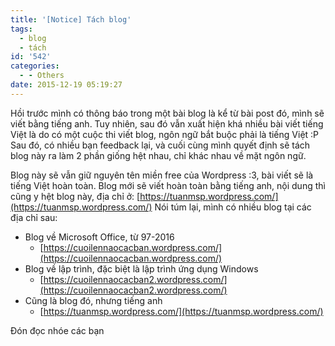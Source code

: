 ```yaml
---
title: '[Notice] Tách blog'
tags:
  - blog
  - tách
id: '542'
categories:
  - - Others
date: 2015-12-19 05:19:27
---
```


Hồi trước mình có thông báo trong một bài blog là kể từ bài post đó, mình sẽ viết bằng tiếng anh. Tuy nhiên, sau đó vẫn xuất hiện khá nhiều bài viết tiếng Việt là do có một cuộc thi viết blog, ngôn ngữ bắt buộc phải là tiếng Việt :P Sau đó, có nhiều bạn feedback lại, và cuối cùng mình quyết định sẽ tách blog này ra làm 2 phần giống hệt nhau, chỉ khác nhau về mặt ngôn ngữ.
<!-- more -->
Blog này sẽ vẫn giữ nguyên tên miền free của Wordpress :3, bài viết sẽ là tiếng Việt hoàn toàn. Blog mới sẽ viết hoàn toàn bằng tiếng anh, nội dung thì cũng y hệt blog này, địa chỉ ở: [https://tuanmsp.wordpress.com/](https://tuanmsp.wordpress.com/) Nói túm lại, mình có nhiều blog tại các địa chỉ sau:

*   Blog về Microsoft Office, từ 97-2016
    *   [https://cuoilennaocacban.wordpress.com/](https://cuoilennaocacban.wordpress.com/)
*   Blog về lập trình, đặc biệt là lập trình ứng dụng Windows
    *   [https://cuoilennaocacban2.wordpress.com/](https://cuoilennaocacban2.wordpress.com/)
*   Cũng là blog đó, nhưng tiếng anh
    *   [https://tuanmsp.wordpress.com/](https://tuanmsp.wordpress.com/)

Đón đọc nhóe các bạn